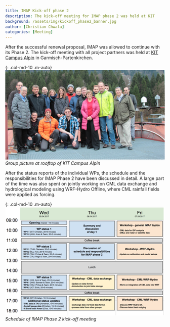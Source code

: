 ```yaml
---
title: IMAP Kick-off phase 2
description: The kick-off meeting for IMAP phase 2 was held at KIT
background: /assets/img/kickoff_phase2_banner.jpg
author: [Christian Chwala]
categories: [Meeting]
---
```


After the successful renewal proposal, IMAP was allowed to continue with its Phase 2. The kick-off meeting with all project partners was held at [KIT Campus Alpin](https://www.imk-ifu.kit.edu/) in Garmisch-Partenkirchen.

{: .col-md-10 .m-auto}
![group picture](/assets/img/kickoff_phase2_group_photo.png)
_Group picture at rooftop of KIT Campus Alpin_

After the status reports of the individual WPs, the schedule and the responsibilities for IMAP Phase 2 have been discussed in detail. A large part of the time was also spent on jointly working on CML data exchange and hydrological modeling using WRF-Hydro Offline, where CML rainfall fields were applied as forcing.

{: .col-md-10 .m-auto}
![group picture](/assets/img/kickoff_phase2_schedule.png)
_Schedule of IMAP Phase 2 kick-off meeting_